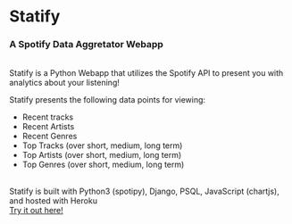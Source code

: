 # Statify
<h3>A Spotify Data Aggretator Webapp</h3>

<br>
Statify is a Python Webapp that utilizes the Spotify API to present you with analytics about your listening! 
<br>

Statify presents the following data points for viewing:

- Recent tracks
- Recent Artists
- Recent Genres
- Top Tracks (over short, medium, long term)
- Top Artists (over short, medium, long term)
- Top Genres (over short, medium, long term)

<br>
Statify is built with Python3 (spotipy), Django, PSQL, JavaScript (chartjs), and hosted with Heroku
<br>
<a href="https://statify-web.herokuapp.com/">Try it out here!</a>
